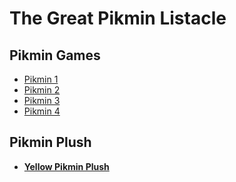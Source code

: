 # The Great Pikmin Listacle
## Pikmin Games
- [Pikmin 1](https://en.wikipedia.org/wiki/Pikmin_(video_game))
- [Pikmin 2](https://en.wikipedia.org/wiki/Pikmin_2)
- [Pikmin 3](https://en.wikipedia.org/wiki/Pikmin_3)
- [Pikmin 4](https://en.wikipedia.org/wiki/Pikmin_4)
## Pikmin Plush
- [**Yellow Pikmin Plush**](https://www.nintendo.com/us/store/products/yellow-bud-7-plush-115434/?srsltid=AfmBOoqnS_dSfGsqDI3Hf2edIhpccd8CfFuO7Jg6vtM0sqP87DAYJAko)
